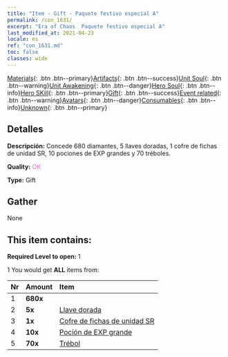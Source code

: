 ```yaml
---
title: "Item - Gift - Paquete festivo especial A"
permalink: /con_1631/
excerpt: "Era of Chaos  Paquete festivo especial A"
last_modified_at: 2021-04-23
locale: es
ref: "con_1631.md"
toc: false
classes: wide
---
```

 [Materials](/ItemsES/){: .btn .btn--primary}[Artifacts](/ItemsES/Artifacts/){: .btn .btn--success}[Unit Soul](/ItemsES/UnitSoul/){: .btn .btn--warning}[Unit Awakening](/ItemsES/UnitAwakening/){: .btn .btn--danger}[Hero Soul](/ItemsES/HeroSoul/){: .btn .btn--info}[Hero SKill](/ItemsES/HeroSkill/){: .btn .btn--primary}[Gift](/ItemsES/Gift/){: .btn .btn--success}[Event related](/ItemsES/Events/){: .btn .btn--warning}[Avatars](/ItemsES/Avatars/){: .btn .btn--danger}[Consumables](/ItemsES/Consumables/){: .btn .btn--info}[Unknown](/ItemsES/Unknown/){: .btn .btn--primary}

## Detalles
 **Descripción:** Concede 680 diamantes, 5 llaves doradas, 1 cofre de fichas de unidad SR, 10 pociones de EXP grandes y 70 tréboles.

 **Quality:** <span style="color: #DA70D6">OK</span>

 **Type:** Gift

## Gather

  None

## This item contains:

 **Required Level to open:** 1

 1 You would get **ALL** items  from:

  | Nr | Amount |     Item    |
  |:---|:-------|:------------|
  | 1 |  **680x** | <i class="fas fa-gem"/> |  | 
  | 2 |  **5x** | [Llave dorada](/ItemsES/con_783/) |  | 
  | 3 |  **1x** | [Cofre de fichas de unidad SR](/ItemsES/con_1597/) |  | 
  | 4 |  **10x** | [Poción de EXP grande](/ItemsES/con_702/) |  | 
  | 5 |  **70x** | [Trébol](/ItemsES/con_537/) |  | 
